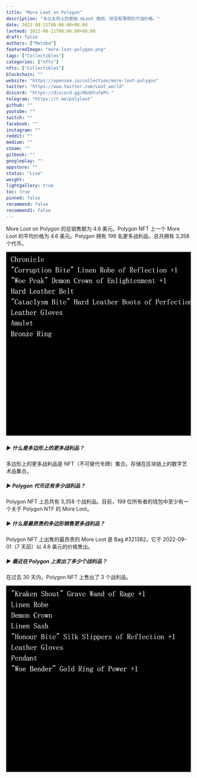 ```yaml
---
title: "More Loot on Polygon"
description: "与以太坊上的原始 mLoot 相同，但没有薄荷的汽油价格。"
date: 2022-08-21T00:00:00+08:00
lastmod: 2022-08-21T00:00:00+08:00
draft: false
authors: ["Metabd"]
featuredImage: "more-loot-polygon.png"
tags: ["Collectibles"]
categories: ["nfts"]
nfts: ["Collectibles"]
blockchain: ""
website: "https://opensea.io/collection/more-loot-polygon"
twitter: "https://www.twitter.com/Loot_world"
discord: "https://discord.gg/HGnDtufwPn "
telegram: "https://t.me/polyloot"
github: ""
youtube: ""
twitch: ""
facebook: ""
instagram: ""
reddit: ""
medium: ""
steam: ""
gitbook: ""
googleplay: ""
appstore: ""
status: "Live"
weight: 
lightgallery: true
toc: true
pinned: false
recommend: false
recommend1: false
---
```

More Loot on Polygon 的总销售额为 4.6 美元。Polygon NFT 上一个 More Loot 的平均价格为 4.6 美元。Polygon 拥有 199 名更多战利品，总共拥有 3,358 个代币。

![dasda](dasda.png)

##### ▶ 什么是多边形上的更多战利品？

多边形上的更多战利品是 NFT（不可替代令牌）集合。存储在区块链上的数字艺术品集合。

##### ▶ Polygon 代币还有多少战利品？

Polygon NFT 上总共有 3,358 个战利品。目前，199 位所有者的钱包中至少有一个关于 Polygon NTF 的 More Loot。

##### ▶ 什么是最昂贵的多边形销售更多战利品？

Polygon NFT 上出售的最昂贵的 More Loot 是 Bag #321382。它于 2022-09-01（7 天前）以 4.6 美元的价格售出。

##### ▶ 最近在 Polygon 上卖出了多少个战利品？

在过去 30 天内，Polygon NFT 上售出了 3 个战利品。

![cacac](cacac.png)